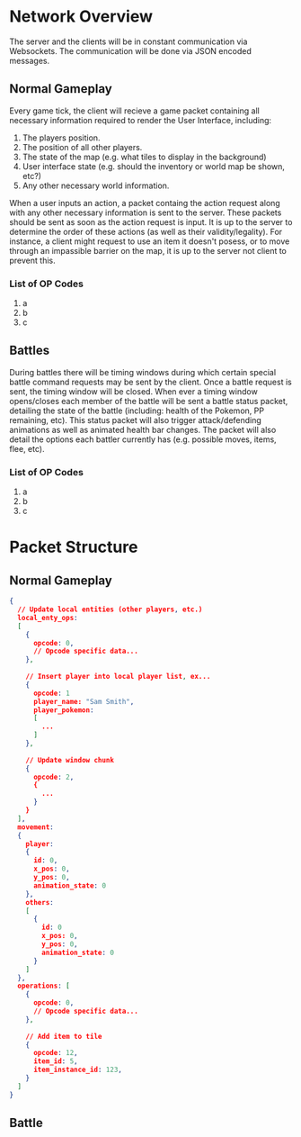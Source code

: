 Network Overview
======

The server and the clients will be in constant communication via Websockets. The communication will be done via JSON encoded messages.

## Normal Gameplay

Every game tick, the client will recieve a game packet containing all necessary information required to render the User Interface, including:
1. The players position.
2. The position of all other players.
3. The state of the map (e.g. what tiles to display in the background)
4. User interface state (e.g. should the inventory or world map be shown, etc?)
5. Any other necessary world information.

When a user inputs an action, a packet containg the action request along with any other necessary information is sent to the server.
These packets should be sent as soon as the action request is input.
It is up to the server to determine the order of these actions (as well as their validity/legality).
For instance, a client might request to use an item it doesn't posess, or to move through an impassible barrier on the map, it is up to the server not client to prevent this.

### List of OP Codes
1. a
2. b
3. c

## Battles

During battles there will be timing windows during which certain special battle command requests may be sent by the client. Once a battle request is sent, the timing window will be closed. When ever a timing window opens/closes each member of the battle will be sent a battle status packet, detailing the state of the battle (including: health of the Pokemon, PP remaining, etc). This status packet will also trigger attack/defending animations as well as animated health bar changes. The packet will also detail the options each battler currently has (e.g. possible moves, items, flee, etc).

### List of OP Codes
1. a
2. b
3. c

Packet Structure
======

## Normal Gameplay

```json
{
  // Update local entities (other players, etc.)
  local_enty_ops:
  [
    {
      opcode: 0,
      // Opcode specific data...
    },
    
    // Insert player into local player list, ex...
    {
      opcode: 1
      player_name: "Sam Smith",
      player_pokemon:
      [
        ...
      ]
    },
    
    // Update window chunk
    {
      opcode: 2,
      {
        ...
      }
    }
  ],
  movement:
  {
    player:
    {
      id: 0,
      x_pos: 0,
      y_pos: 0,
      animation_state: 0
    },
    others:
    [
      {
        id: 0
        x_pos: 0,
        y_pos: 0,
        animation_state: 0
      }
    ]
  },
  operations: [
    {
      opcode: 0,
      // Opcode specific data...
    },
    
    // Add item to tile
    {
      opcode: 12,
      item_id: 5,
      item_instance_id: 123,
    }
  ]
}
```

## Battle
